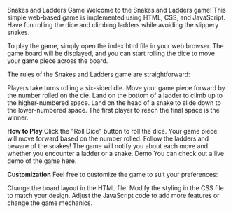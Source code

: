 Snakes and Ladders Game
Welcome to the Snakes and Ladders game! This simple web-based game is implemented using HTML, CSS, and JavaScript. Have fun rolling the dice and climbing ladders while avoiding the slippery snakes.

To play the game, simply open the index.html file in your web browser. The game board will be displayed, and you can start rolling the dice to move your game piece across the board.

The rules of the Snakes and Ladders game are straightforward:

Players take turns rolling a six-sided die.
Move your game piece forward by the number rolled on the die.
Land on the bottom of a ladder to climb up to the higher-numbered space.
Land on the head of a snake to slide down to the lower-numbered space.
The first player to reach the final space is the winner.

**How to Play**
Click the "Roll Dice" button to roll the dice.
Your game piece will move forward based on the number rolled.
Follow the ladders and beware of the snakes!
The game will notify you about each move and whether you encounter a ladder or a snake.
Demo
You can check out a live demo of the game here.

**Customization**
Feel free to customize the game to suit your preferences:

Change the board layout in the HTML file.
Modify the styling in the CSS file to match your design.
Adjust the JavaScript code to add more features or change the game mechanics.
